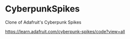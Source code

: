 # CyberpunkSpikes
Clone of Adafruit's Cyberpunk Spikes

https://learn.adafruit.com/cyberpunk-spikes/code?view=all
